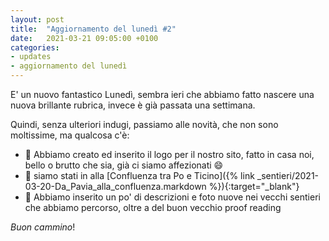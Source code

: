 ```yaml
---
layout: post
title:  "Aggiornamento del lunedì #2"
date:   2021-03-21 09:05:00 +0100
categories: 
- updates
- aggiornamento del lunedì
---
```

E' un nuovo fantastico Lunedì, sembra ieri che abbiamo fatto nascere una nuova brillante rubrica, invece è già passata una
settimana.

Quindi, senza ulteriori indugi, passiamo alle novità, che non sono moltissime, ma qualcosa c'è:
- :art: Abbiamo creato ed inserito il logo per il nostro sito, fatto in casa noi, bello o brutto che sia, già ci siamo affezionati :smile:
- :runner: siamo stati in alla [Confluenza tra Po e Ticino]({% link _sentieri/2021-03-20-Da_Pavia_alla_confluenza.markdown %}){:target="_blank"}
- :pencil: Abbiamo inserito un po' di descrizioni e foto nuove nei vecchi sentieri che abbiamo percorso, oltre a del buon vecchio proof reading

_Buon cammino_!